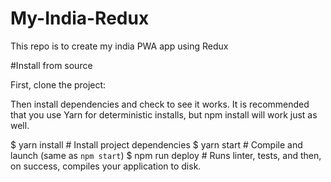 # My-India-Redux
This repo is to create my india PWA app using Redux

#Install from source

First, clone the project:

Then install dependencies and check to see it works. It is recommended that you use Yarn for deterministic installs, but npm install will work just as well.

$ yarn install    # Install project dependencies
$ yarn start      # Compile and launch (same as `npm start`)
$ npm run deploy  # Runs linter, tests, and then, on success, compiles your application to disk.
